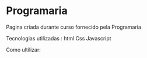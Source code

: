 # Programaria

Pagina criada durante curso fornecido pela Programaria

Tecnologias utilizadas :
html
Css
Javascript

Como ultilizar:
